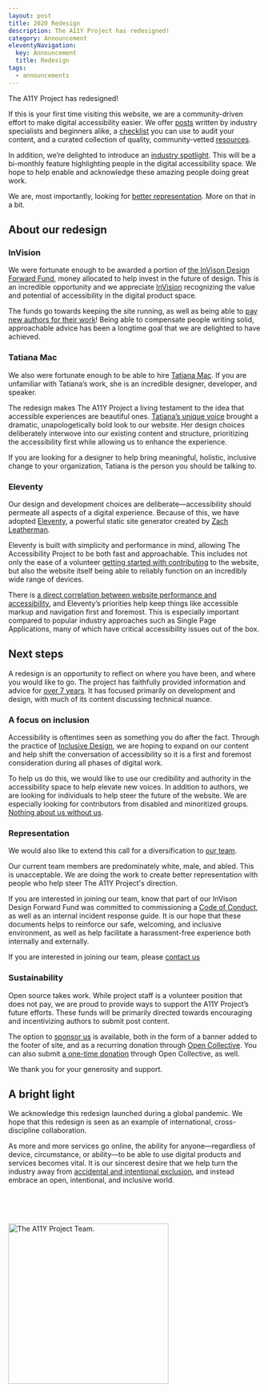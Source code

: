 ```yaml
---
layout: post
title: 2020 Redesign
description: The A11Y Project has redesigned!
category: Announcement
eleventyNavigation:
  key: Announcement
  title: Redesign
tags:
  - announcements
---
```


The A11Y Project has redesigned!

If this is your first time visiting this website, we are a community-driven effort to make digital accessibility easier. We offer [posts](/posts/) written by industry specialists and beginners alike, a [checklist](/checklist/) you can use to audit your content, and a curated collection of quality, community-vetted [resources](/resources/).

In addition, we’re delighted to introduce an [industry spotlight](). This will be a bi-monthly feature highlighting people in the digital accessibility space. We hope to help enable and acknowledge these amazing people doing great work.

We are, most importantly, looking for [better representation](#representation). More on that in a bit.


## About our redesign

### InVision

We were fortunate enough to be awarded a portion of [the InVison Design Forward Fund](https://www.invisionapp.com/design-forward-fund), money allocated to help invest in the future of design. This is an incredible opportunity and we appreciate [InVision](https://www.invisionapp.com/) recognizing the value and potential of accessibility in the digital product space.

The funds go towards keeping the site running, as well as being able to [pay new authors for their work](/contributing-guidelines/#compensation)! Being able to compensate people writing solid, approachable advice has been a longtime goal that we are delighted to have achieved.

### Tatiana Mac

We also were fortunate enough to be able to hire [Tatiana Mac](https://tatianamac.com/). If you are unfamiliar with Tatiana’s work, she is an incredible designer, developer, and speaker.

The redesign makes The A11Y Project a living testament to the idea that accessible experiences are beautiful ones. [Tatiana’s unique voice](https://tatianamac.com/writing) brought a dramatic, unapologetically bold look to our website. Her design choices deliberately interwove into our existing content and structure, prioritizing the accessibility first while allowing us to enhance the experience.

If you are looking for a designer to help bring meaningful, holistic, inclusive change to your organization, Tatiana is the person you should be talking to.

### Eleventy

Our design and development choices are deliberate—accessibility should permeate all aspects of a digital experience. Because of this, we have adopted [Eleventy](https://www.11ty.dev/), a powerful static site generator created by [Zach Leatherman](https://www.zachleat.com/).

Eleventy is built with simplicity and performance in mind, allowing The Accessibility Project to be both fast and approachable. This includes not only the ease of a volunteer [getting started with contributing](/contribute/) to the website, but also the website itself being able to reliably function on an incredibly wide range of devices.

There is [a direct correlation between website performance and accessibility](https://noti.st/ericwbailey/Yfyaxa/the-intersection-of-performance-and-accessibility), and Eleventy’s priorities help keep things like accessible markup and navigation first and foremost. This is especially important compared to popular industry approaches such as Single Page Applications, many of which have critical accessibility issues out of the box.


## Next steps

A redesign is an opportunity to reflect on where you have been, and where you would like to go. The project has faithfully provided information and advice for [over 7 years](https://github.com/a11yproject/a11yproject.com/commit/fcb20f28b3f9f32e9234fcc063ae6f5649ae2a0b). It has focused primarily on development and design, with much of its content discussing technical nuance.

### A focus on inclusion

Accessibility is oftentimes seen as something you do after the fact. Through the practice of [Inclusive Design](/resources/#mismatch-how-inclusion-shapes-design), we are hoping to expand on our content and help shift the conversation of accessibility so it is a first and foremost consideration during all phases of digital work.

To help us do this, we would like to use our credibility and authority in the accessibility space to help elevate new voices. In addition to authors, we are looking for individuals to help steer the future of the website. We are especially looking for contributors from disabled and minoritized groups. [Nothing about us without us](https://en.m.wikipedia.org/wiki/Nothing_About_Us_Without_Us).

### Representation

We would also like to extend this call for a diversification to [our team](/team/).

Our current team members are predominately white, male, and abled. This is unacceptable. We are doing the work to create better representation with people who help steer The A11Y Project's direction.

If you are interested in joining our team, know that part of our InVison Design Forward Fund was committed to commissioning a [Code of Conduct](/code-of-conduct/), as well as an internal incident response guide. It is our hope that these documents helps to reinforce our safe, welcoming, and inclusive environment, as well as help facilitate a harassment-free experience both internally and externally.

If you are interested in joining our team, please <a data-email href="mailto:hello@a11yproject.com">contact us</a>

### Sustainability

Open source takes work. While project staff is a volunteer position that does not pay, we are proud to provide ways to support the A11Y Project’s future efforts. These funds will be primarily directed towards encouraging and incentivizing authors to submit post content.

The option to [sponsor us](/sponsorship/) is available, both in the form of a banner added to the footer of site, and as a recurring donation through [Open Collective](https://opencollective.com/the-a11y-project). You can also submit [a one-time donation](https://opencollective.com/the-a11y-project/contribute/one-time-donation-16880/checkout) through Open Collective, as well.

We thank you for your generosity and support.

## A bright light

We acknowledge this redesign launched during a global pandemic. We hope that this redesign is seen as an example of international, cross-discipline collaboration.

As more and more services go online, the ability for anyone—regardless of device, circumstance, or ability—to be able to use digital products and services becomes vital. It is our sincerest desire that we help turn the industry away from [accidental and intentional exclusion](https://themarkup.org/2020/04/21/blind-users-struggle-with-state-coronavirus-websites), and instead embrace an open, intentional, and inclusive world.

<a href="{{ '/team/' | url }}">
	<img role="img" alt="The A11Y Project Team." src="/img/announcements/a11y-signature.svg" style="margin-top: 4rem; width: 20rem;" />
</a>
